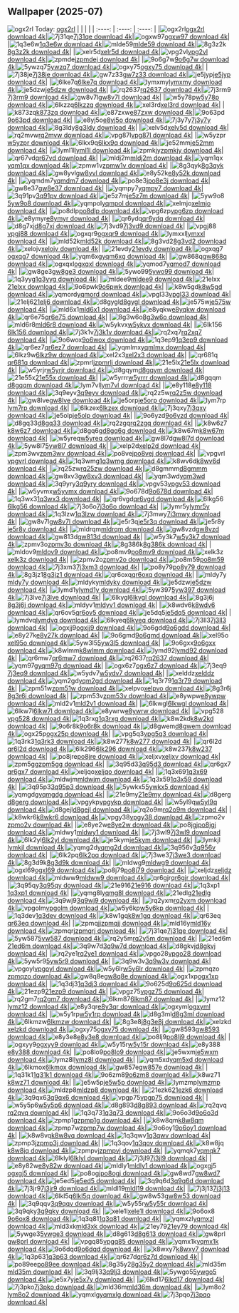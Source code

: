 ## Wallpaper (2025-07)
![ogx2rl](https://w.wallhaven.cc/full/og/wallhaven-ogx2rl.png) Today: [ogx2rl](https://th.wallhaven.cc/small/og/ogx2rl.jpg)
|      |      |      |
| :----: | :----: | :----: |
|![ogx2rl](https://th.wallhaven.cc/small/og/ogx2rl.jpg)[ogx2rl download 4k](https://wallhaven.cc/w/ogx2rl)|![7j31qe](https://th.wallhaven.cc/small/7j/7j31qe.jpg)[7j31qe download 4k](https://wallhaven.cc/w/7j31qe)|![ogxw97](https://th.wallhaven.cc/small/og/ogxw97.jpg)[ogxw97 download 4k](https://wallhaven.cc/w/ogxw97)|
|![1q3e6w](https://th.wallhaven.cc/small/1q/1q3e6w.jpg)[1q3e6w download 4k](https://wallhaven.cc/w/1q3e6w)|![mlde59](https://th.wallhaven.cc/small/ml/mlde59.jpg)[mlde59 download 4k](https://wallhaven.cc/w/mlde59)|![8g3z2k](https://th.wallhaven.cc/small/8g/8g3z2k.jpg)[8g3z2k download 4k](https://wallhaven.cc/w/8g3z2k)|
|![xelr5d](https://th.wallhaven.cc/small/xe/xelr5d.jpg)[xelr5d download 4k](https://wallhaven.cc/w/xelr5d)|![vpg2vl](https://th.wallhaven.cc/small/vp/vpg2vl.jpg)[vpg2vl download 4k](https://wallhaven.cc/w/vpg2vl)|![zpmdej](https://th.wallhaven.cc/small/zp/zpmdej.jpg)[zpmdej download 4k](https://wallhaven.cc/w/zpmdej)|
|![9o6g7w](https://th.wallhaven.cc/small/9o/9o6g7w.jpg)[9o6g7w download 4k](https://wallhaven.cc/w/9o6g7w)|![5ywzq7](https://th.wallhaven.cc/small/5y/5ywzq7.jpg)[5ywzq7 download 4k](https://wallhaven.cc/w/5ywzq7)|![ogxy75](https://th.wallhaven.cc/small/og/ogxy75.jpg)[ogxy75 download 4k](https://wallhaven.cc/w/ogxy75)|
|![7j38je](https://th.wallhaven.cc/small/7j/7j38je.jpg)[7j38je download 4k](https://wallhaven.cc/w/7j38je)|![gw7z33](https://th.wallhaven.cc/small/gw/gw7z33.jpg)[gw7z33 download 4k](https://wallhaven.cc/w/gw7z33)|![je5jyp](https://th.wallhaven.cc/small/je/je5jyp.jpg)[je5jyp download 4k](https://wallhaven.cc/w/je5jyp)|
|![6lke7q](https://th.wallhaven.cc/small/6l/6lke7q.jpg)[6lke7q download 4k](https://wallhaven.cc/w/6lke7q)|![lymxmy](https://th.wallhaven.cc/small/ly/lymxmy.jpg)[lymxmy download 4k](https://wallhaven.cc/w/lymxmy)|![je5dzw](https://th.wallhaven.cc/small/je/je5dzw.jpg)[je5dzw download 4k](https://wallhaven.cc/w/je5dzw)|
|![rq2637](https://th.wallhaven.cc/small/rq/rq2637.jpg)[rq2637 download 4k](https://wallhaven.cc/w/rq2637)|![7j3rm9](https://th.wallhaven.cc/small/7j/7j3rm9.jpg)[7j3rm9 download 4k](https://wallhaven.cc/w/7j3rm9)|![gw8v7l](https://th.wallhaven.cc/small/gw/gw8v7l.jpg)[gw8v7l download 4k](https://wallhaven.cc/w/gw8v7l)|
|![w5y78p](https://th.wallhaven.cc/small/w5/w5y78p.jpg)[w5y78p download 4k](https://wallhaven.cc/w/w5y78p)|![6lkzzq](https://th.wallhaven.cc/small/6l/6lkzzq.jpg)[6lkzzq download 4k](https://wallhaven.cc/w/6lkzzq)|![xel3rd](https://th.wallhaven.cc/small/xe/xel3rd.jpg)[xel3rd download 4k](https://wallhaven.cc/w/xel3rd)|
|![k873zq](https://th.wallhaven.cc/small/k8/k873zq.jpg)[k873zq download 4k](https://wallhaven.cc/w/k873zq)|![e87zxw](https://th.wallhaven.cc/small/e8/e87zxw.jpg)[e87zxw download 4k](https://wallhaven.cc/w/e87zxw)|![9o63pd](https://th.wallhaven.cc/small/9o/9o63pd.jpg)[9o63pd download 4k](https://wallhaven.cc/w/9o63pd)|
|![e8yj5o](https://th.wallhaven.cc/small/e8/e8yj5o.jpg)[e8yj5o download 4k](https://wallhaven.cc/w/e8yj5o)|![7j3y7y](https://th.wallhaven.cc/small/7j/7j3y7y.jpg)[7j3y7y download 4k](https://wallhaven.cc/w/7j3y7y)|![8g3ldy](https://th.wallhaven.cc/small/8g/8g3ldy.jpg)[8g3ldy download 4k](https://wallhaven.cc/w/8g3ldy)|
|![xelv5d](https://th.wallhaven.cc/small/xe/xelv5d.jpg)[xelv5d download 4k](https://wallhaven.cc/w/xelv5d)|![rq2mvw](https://th.wallhaven.cc/small/rq/rq2mvw.jpg)[rq2mvw download 4k](https://wallhaven.cc/w/rq2mvw)|![vpg87l](https://th.wallhaven.cc/small/vp/vpg87l.jpg)[vpg87l download 4k](https://wallhaven.cc/w/vpg87l)|
|![w5yzpr](https://th.wallhaven.cc/small/w5/w5yzpr.jpg)[w5yzpr download 4k](https://wallhaven.cc/w/w5yzpr)|![6lkx9q](https://th.wallhaven.cc/small/6l/6lkx9q.jpg)[6lkx9q download 4k](https://wallhaven.cc/w/6lkx9q)|![je52mm](https://th.wallhaven.cc/small/je/je52mm.jpg)[je52mm download 4k](https://wallhaven.cc/w/je52mm)|
|![lyml1l](https://th.wallhaven.cc/small/ly/lyml1l.jpg)[lyml1l download 4k](https://wallhaven.cc/w/lyml1l)|![zpmkjy](https://th.wallhaven.cc/small/zp/zpmkjy.jpg)[zpmkjy download 4k](https://wallhaven.cc/w/zpmkjy)|![qr67vd](https://th.wallhaven.cc/small/qr/qr67vd.jpg)[qr67vd download 4k](https://wallhaven.cc/w/qr67vd)|
|![mldj2m](https://th.wallhaven.cc/small/ml/mldj2m.jpg)[mldj2m download 4k](https://wallhaven.cc/w/mldj2m)|![yqm1qx](https://th.wallhaven.cc/small/yq/yqm1qx.jpg)[yqm1qx download 4k](https://wallhaven.cc/w/yqm1qx)|![zpmw1v](https://th.wallhaven.cc/small/zp/zpmw1v.jpg)[zpmw1v download 4k](https://wallhaven.cc/w/zpmw1v)|
|![8g3qyk](https://th.wallhaven.cc/small/8g/8g3qyk.jpg)[8g3qyk download 4k](https://wallhaven.cc/w/8g3qyk)|![gw8yvl](https://th.wallhaven.cc/small/gw/gw8yvl.jpg)[gw8yvl download 4k](https://wallhaven.cc/w/gw8yvl)|![e8y52k](https://th.wallhaven.cc/small/e8/e8y52k.jpg)[e8y52k download 4k](https://wallhaven.cc/w/e8y52k)|
|![yqmdm7](https://th.wallhaven.cc/small/yq/yqmdm7.jpg)[yqmdm7 download 4k](https://wallhaven.cc/w/yqmdm7)|![po8e3j](https://th.wallhaven.cc/small/po/po8e3j.jpg)[po8e3j download 4k](https://wallhaven.cc/w/po8e3j)|![gw8e37](https://th.wallhaven.cc/small/gw/gw8e37.jpg)[gw8e37 download 4k](https://wallhaven.cc/w/gw8e37)|
|![yqmpy7](https://th.wallhaven.cc/small/yq/yqmpy7.jpg)[yqmpy7 download 4k](https://wallhaven.cc/w/yqmpy7)|![3q91pv](https://th.wallhaven.cc/small/3q/3q91pv.jpg)[3q91pv download 4k](https://wallhaven.cc/w/3q91pv)|![je5z7m](https://th.wallhaven.cc/small/je/je5z7m.jpg)[je5z7m download 4k](https://wallhaven.cc/w/je5z7m)|
|![5yw9o8](https://th.wallhaven.cc/small/5y/5yw9o8.jpg)[5yw9o8 download 4k](https://wallhaven.cc/w/5yw9o8)|![yqmpol](https://th.wallhaven.cc/small/yq/yqmpol.jpg)[yqmpol download 4k](https://wallhaven.cc/w/yqmpol)|![xelmjo](https://th.wallhaven.cc/small/xe/xelmjo.jpg)[xelmjo download 4k](https://wallhaven.cc/w/xelmjo)|
|![po8dlp](https://th.wallhaven.cc/small/po/po8dlp.jpg)[po8dlp download 4k](https://wallhaven.cc/w/po8dlp)|![vpg6zp](https://th.wallhaven.cc/small/vp/vpg6zp.jpg)[vpg6zp download 4k](https://wallhaven.cc/w/vpg6zp)|![e8ymyr](https://th.wallhaven.cc/small/e8/e8ymyr.jpg)[e8ymyr download 4k](https://wallhaven.cc/w/e8ymyr)|
|![qr6ydq](https://th.wallhaven.cc/small/qr/qr6ydq.jpg)[qr6ydq download 4k](https://wallhaven.cc/w/qr6ydq)|![d8g7xj](https://th.wallhaven.cc/small/d8/d8g7xj.jpg)[d8g7xj download 4k](https://wallhaven.cc/w/d8g7xj)|![7j3vd9](https://th.wallhaven.cc/small/7j/7j3vd9.jpg)[7j3vd9 download 4k](https://wallhaven.cc/w/7j3vd9)|
|![vpgj88](https://th.wallhaven.cc/small/vp/vpgj88.jpg)[vpgj88 download 4k](https://wallhaven.cc/w/vpgj88)|![ogxqr9](https://th.wallhaven.cc/small/og/ogxqr9.jpg)[ogxqr9 download 4k](https://wallhaven.cc/w/ogxqr9)|![lymxxl](https://th.wallhaven.cc/small/ly/lymxxl.jpg)[lymxxl download 4k](https://wallhaven.cc/w/lymxxl)|
|![mld52k](https://th.wallhaven.cc/small/ml/mld52k.jpg)[mld52k download 4k](https://wallhaven.cc/w/mld52k)|![8g3vd2](https://th.wallhaven.cc/small/8g/8g3vd2.jpg)[8g3vd2 download 4k](https://wallhaven.cc/w/8g3vd2)|![xelojv](https://th.wallhaven.cc/small/xe/xelojv.jpg)[xelojv download 4k](https://wallhaven.cc/w/xelojv)|
|![21evdy](https://th.wallhaven.cc/small/21/21evdy.jpg)[21evdy download 4k](https://wallhaven.cc/w/21evdy)|![ogxqg7](https://th.wallhaven.cc/small/og/ogxqg7.jpg)[ogxqg7 download 4k](https://wallhaven.cc/w/ogxqg7)|![yqm6xg](https://th.wallhaven.cc/small/yq/yqm6xg.jpg)[yqm6xg download 4k](https://wallhaven.cc/w/yqm6xg)|
|![gw868q](https://th.wallhaven.cc/small/gw/gw868q.jpg)[gw868q download 4k](https://wallhaven.cc/w/gw868q)|![ogxqxl](https://th.wallhaven.cc/small/og/ogxqxl.jpg)[ogxqxl download 4k](https://wallhaven.cc/w/ogxqxl)|![yqmod7](https://th.wallhaven.cc/small/yq/yqmod7.jpg)[yqmod7 download 4k](https://wallhaven.cc/w/yqmod7)|
|![gw8ge3](https://th.wallhaven.cc/small/gw/gw8ge3.jpg)[gw8ge3 download 4k](https://wallhaven.cc/w/gw8ge3)|![5ywo99](https://th.wallhaven.cc/small/5y/5ywo99.jpg)[5ywo99 download 4k](https://wallhaven.cc/w/5ywo99)|![1q3yyg](https://th.wallhaven.cc/small/1q/1q3yyg.jpg)[1q3yyg download 4k](https://wallhaven.cc/w/1q3yyg)|
|![mldee9](https://th.wallhaven.cc/small/ml/mldee9.jpg)[mldee9 download 4k](https://wallhaven.cc/w/mldee9)|![21elxx](https://th.wallhaven.cc/small/21/21elxx.jpg)[21elxx download 4k](https://wallhaven.cc/w/21elxx)|![9o6pwk](https://th.wallhaven.cc/small/9o/9o6pwk.jpg)[9o6pwk download 4k](https://wallhaven.cc/w/9o6pwk)|
|![k8w5gd](https://th.wallhaven.cc/small/k8/k8w5gd.jpg)[k8w5gd download 4k](https://wallhaven.cc/w/k8w5gd)|![yqmord](https://th.wallhaven.cc/small/yq/yqmord.jpg)[yqmord download 4k](https://wallhaven.cc/w/yqmord)|![vpgl33](https://th.wallhaven.cc/small/vp/vpgl33.jpg)[vpgl33 download 4k](https://wallhaven.cc/w/vpgl33)|
|![21elj6](https://th.wallhaven.cc/small/21/21elj6.jpg)[21elj6 download 4k](https://wallhaven.cc/w/21elj6)|![d8gygl](https://th.wallhaven.cc/small/d8/d8gygl.jpg)[d8gygl download 4k](https://wallhaven.cc/w/d8gygl)|![je575w](https://th.wallhaven.cc/small/je/je575w.jpg)[je575w download 4k](https://wallhaven.cc/w/je575w)|
|![mld6x1](https://th.wallhaven.cc/small/ml/mld6x1.jpg)[mld6x1 download 4k](https://wallhaven.cc/w/mld6x1)|![e8yqkw](https://th.wallhaven.cc/small/e8/e8yqkw.jpg)[e8yqkw download 4k](https://wallhaven.cc/w/e8yqkw)|![qr6e75](https://th.wallhaven.cc/small/qr/qr6e75.jpg)[qr6e75 download 4k](https://wallhaven.cc/w/qr6e75)|
|![8g3w6o](https://th.wallhaven.cc/small/8g/8g3w6o.jpg)[8g3w6o download 4k](https://wallhaven.cc/w/8g3w6o)|![mld6r8](https://th.wallhaven.cc/small/ml/mld6r8.jpg)[mld6r8 download 4k](https://wallhaven.cc/w/mld6r8)|![w5ykvx](https://th.wallhaven.cc/small/w5/w5ykvx.jpg)[w5ykvx download 4k](https://wallhaven.cc/w/w5ykvx)|
|![6lk156](https://th.wallhaven.cc/small/6l/6lk156.jpg)[6lk156 download 4k](https://wallhaven.cc/w/6lk156)|![7j3k1v](https://th.wallhaven.cc/small/7j/7j3k1v.jpg)[7j3k1v download 4k](https://wallhaven.cc/w/7j3k1v)|![rq2xq7](https://th.wallhaven.cc/small/rq/rq2xq7.jpg)[rq2xq7 download 4k](https://wallhaven.cc/w/rq2xq7)|
|![9o6wox](https://th.wallhaven.cc/small/9o/9o6wox.jpg)[9o6wox download 4k](https://wallhaven.cc/w/9o6wox)|![1q3ep9](https://th.wallhaven.cc/small/1q/1q3ep9.jpg)[1q3ep9 download 4k](https://wallhaven.cc/w/1q3ep9)|![qr6ez7](https://th.wallhaven.cc/small/qr/qr6ez7.jpg)[qr6ez7 download 4k](https://wallhaven.cc/w/qr6ez7)|
|![yqmlmx](https://th.wallhaven.cc/small/yq/yqmlmx.jpg)[yqmlmx download 4k](https://wallhaven.cc/w/yqmlmx)|![6lkz9w](https://th.wallhaven.cc/small/6l/6lkz9w.jpg)[6lkz9w download 4k](https://wallhaven.cc/w/6lkz9w)|![xel2x3](https://th.wallhaven.cc/small/xe/xel2x3.jpg)[xel2x3 download 4k](https://wallhaven.cc/w/xel2x3)|
|![qr681q](https://th.wallhaven.cc/small/qr/qr681q.jpg)[qr681q download 4k](https://wallhaven.cc/w/qr681q)|![zpmrlj](https://th.wallhaven.cc/small/zp/zpmrlj.jpg)[zpmrlj download 4k](https://wallhaven.cc/w/zpmrlj)|![21e5lx](https://th.wallhaven.cc/small/21/21e5lx.jpg)[21e5lx download 4k](https://wallhaven.cc/w/21e5lx)|
|![w5yrjr](https://th.wallhaven.cc/small/w5/w5yrjr.jpg)[w5yrjr download 4k](https://wallhaven.cc/w/w5yrjr)|![d8gqym](https://th.wallhaven.cc/small/d8/d8gqym.jpg)[d8gqym download 4k](https://wallhaven.cc/w/d8gqym)|![21e55x](https://th.wallhaven.cc/small/21/21e55x.jpg)[21e55x download 4k](https://wallhaven.cc/w/21e55x)|
|![w5yrrr](https://th.wallhaven.cc/small/w5/w5yrrr.jpg)[w5yrrr download 4k](https://wallhaven.cc/w/w5yrrr)|![d8gqqm](https://th.wallhaven.cc/small/d8/d8gqqm.jpg)[d8gqqm download 4k](https://wallhaven.cc/w/d8gqqm)|![lym7vl](https://th.wallhaven.cc/small/ly/lym7vl.jpg)[lym7vl download 4k](https://wallhaven.cc/w/lym7vl)|
|![e8y118](https://th.wallhaven.cc/small/e8/e8y118.jpg)[e8y118 download 4k](https://wallhaven.cc/w/e8y118)|![3q9eyv](https://th.wallhaven.cc/small/3q/3q9eyv.jpg)[3q9eyv download 4k](https://wallhaven.cc/w/3q9eyv)|![rq2z5w](https://th.wallhaven.cc/small/rq/rq2z5w.jpg)[rq2z5w download 4k](https://wallhaven.cc/w/rq2z5w)|
|![gw8lve](https://th.wallhaven.cc/small/gw/gw8lve.jpg)[gw8lve download 4k](https://wallhaven.cc/w/gw8lve)|![je5orp](https://th.wallhaven.cc/small/je/je5orp.jpg)[je5orp download 4k](https://wallhaven.cc/w/je5orp)|![lym7rp](https://th.wallhaven.cc/small/ly/lym7rp.jpg)[lym7rp download 4k](https://wallhaven.cc/w/lym7rp)|
|![6lkzex](https://th.wallhaven.cc/small/6l/6lkzex.jpg)[6lkzex download 4k](https://wallhaven.cc/w/6lkzex)|![7j3qxy](https://th.wallhaven.cc/small/7j/7j3qxy.jpg)[7j3qxy download 4k](https://wallhaven.cc/w/7j3qxy)|![je5olp](https://th.wallhaven.cc/small/je/je5olp.jpg)[je5olp download 4k](https://wallhaven.cc/w/je5olp)|
|![9o6yzd](https://th.wallhaven.cc/small/9o/9o6yzd.jpg)[9o6yzd download 4k](https://wallhaven.cc/w/9o6yzd)|![d8gq33](https://th.wallhaven.cc/small/d8/d8gq33.jpg)[d8gq33 download 4k](https://wallhaven.cc/w/d8gq33)|![rq2zgq](https://th.wallhaven.cc/small/rq/rq2zgq.jpg)[rq2zgq download 4k](https://wallhaven.cc/w/rq2zgq)|
|![k8w6z7](https://th.wallhaven.cc/small/k8/k8w6z7.jpg)[k8w6z7 download 4k](https://wallhaven.cc/w/k8w6z7)|![d8gq6g](https://th.wallhaven.cc/small/d8/d8gq6g.jpg)[d8gq6g download 4k](https://wallhaven.cc/w/d8gq6g)|![k8w67m](https://th.wallhaven.cc/small/k8/k8w67m.jpg)[k8w67m download 4k](https://wallhaven.cc/w/k8w67m)|
|![w5yreq](https://th.wallhaven.cc/small/w5/w5yreq.jpg)[w5yreq download 4k](https://wallhaven.cc/w/w5yreq)|![gw8l7d](https://th.wallhaven.cc/small/gw/gw8l7d.jpg)[gw8l7d download 4k](https://wallhaven.cc/w/gw8l7d)|![5yw8l7](https://th.wallhaven.cc/small/5y/5yw8l7.jpg)[5yw8l7 download 4k](https://wallhaven.cc/w/5yw8l7)|
|![xelp2d](https://th.wallhaven.cc/small/xe/xelp2d.jpg)[xelp2d download 4k](https://wallhaven.cc/w/xelp2d)|![zpm3wv](https://th.wallhaven.cc/small/zp/zpm3wv.jpg)[zpm3wv download 4k](https://wallhaven.cc/w/zpm3wv)|![po8vej](https://th.wallhaven.cc/small/po/po8vej.jpg)[po8vej download 4k](https://wallhaven.cc/w/po8vej)|
|![vpgvrl](https://th.wallhaven.cc/small/vp/vpgvrl.jpg)[vpgvrl download 4k](https://wallhaven.cc/w/vpgvrl)|![1q3wmg](https://th.wallhaven.cc/small/1q/1q3wmg.jpg)[1q3wmg download 4k](https://wallhaven.cc/w/1q3wmg)|![k8wv6d](https://th.wallhaven.cc/small/k8/k8wv6d.jpg)[k8wv6d download 4k](https://wallhaven.cc/w/k8wv6d)|
|![rq25zw](https://th.wallhaven.cc/small/rq/rq25zw.jpg)[rq25zw download 4k](https://wallhaven.cc/w/rq25zw)|![d8gmmm](https://th.wallhaven.cc/small/d8/d8gmmm.jpg)[d8gmmm download 4k](https://wallhaven.cc/w/d8gmmm)|![gw8xv3](https://th.wallhaven.cc/small/gw/gw8xv3.jpg)[gw8xv3 download 4k](https://wallhaven.cc/w/gw8xv3)|
|![yqm3wd](https://th.wallhaven.cc/small/yq/yqm3wd.jpg)[yqm3wd download 4k](https://wallhaven.cc/w/yqm3wd)|![3q9yry](https://th.wallhaven.cc/small/3q/3q9yry.jpg)[3q9yry download 4k](https://wallhaven.cc/w/3q9yry)|![vpgv53](https://th.wallhaven.cc/small/vp/vpgv53.jpg)[vpgv53 download 4k](https://wallhaven.cc/w/vpgv53)|
|![w5yvmx](https://th.wallhaven.cc/small/w5/w5yvmx.jpg)[w5yvmx download 4k](https://wallhaven.cc/w/w5yvmx)|![9o678d](https://th.wallhaven.cc/small/9o/9o678d.jpg)[9o678d download 4k](https://wallhaven.cc/w/9o678d)|![1q3wx3](https://th.wallhaven.cc/small/1q/1q3wx3.jpg)[1q3wx3 download 4k](https://wallhaven.cc/w/1q3wx3)|
|![qr6vgd](https://th.wallhaven.cc/small/qr/qr6vgd.jpg)[qr6vgd download 4k](https://wallhaven.cc/w/qr6vgd)|![6lkg56](https://th.wallhaven.cc/small/6l/6lkg56.jpg)[6lkg56 download 4k](https://wallhaven.cc/w/6lkg56)|![7j3o6o](https://th.wallhaven.cc/small/7j/7j3o6o.jpg)[7j3o6o download 4k](https://wallhaven.cc/w/7j3o6o)|
|![lymr5y](https://th.wallhaven.cc/small/ly/lymr5y.jpg)[lymr5y download 4k](https://wallhaven.cc/w/lymr5y)|![1q3lzw](https://th.wallhaven.cc/small/1q/1q3lzw.jpg)[1q3lzw download 4k](https://wallhaven.cc/w/1q3lzw)|![7j3mwy](https://th.wallhaven.cc/small/7j/7j3mwy.jpg)[7j3mwy download 4k](https://wallhaven.cc/w/7j3mwy)|
|![gw8v7l](https://th.wallhaven.cc/small/gw/gw8v7l.jpg)[gw8v7l download 4k](https://wallhaven.cc/w/gw8v7l)|![je5r3q](https://th.wallhaven.cc/small/je/je5r3q.jpg)[je5r3q download 4k](https://wallhaven.cc/w/je5r3q)|![je5r8y](https://th.wallhaven.cc/small/je/je5r8y.jpg)[je5r8y download 4k](https://wallhaven.cc/w/je5r8y)|
|![mldrqm](https://th.wallhaven.cc/small/ml/mldrqm.jpg)[mldrqm download 4k](https://wallhaven.cc/w/mldrqm)|![gw8vzd](https://th.wallhaven.cc/small/gw/gw8vzd.jpg)[gw8vzd download 4k](https://wallhaven.cc/w/gw8vzd)|![gw813d](https://th.wallhaven.cc/small/gw/gw813d.jpg)[gw813d download 4k](https://wallhaven.cc/w/gw813d)|
|![w5y3k7](https://th.wallhaven.cc/small/w5/w5y3k7.jpg)[w5y3k7 download 4k](https://wallhaven.cc/w/w5y3k7)|![zpmv3o](https://th.wallhaven.cc/small/zp/zpmv3o.jpg)[zpmv3o download 4k](https://wallhaven.cc/w/zpmv3o)|![8g386k](https://th.wallhaven.cc/small/8g/8g386k.jpg)[8g386k download 4k](https://wallhaven.cc/w/8g386k)|
|![mldov9](https://th.wallhaven.cc/small/ml/mldov9.jpg)[mldov9 download 4k](https://wallhaven.cc/w/mldov9)|![po8mv9](https://th.wallhaven.cc/small/po/po8mv9.jpg)[po8mv9 download 4k](https://wallhaven.cc/w/po8mv9)|![xelk3z](https://th.wallhaven.cc/small/xe/xelk3z.jpg)[xelk3z download 4k](https://wallhaven.cc/w/xelk3z)|
|![zpmv2o](https://th.wallhaven.cc/small/zp/zpmv2o.jpg)[zpmv2o download 4k](https://wallhaven.cc/w/zpmv2o)|![po8m59](https://th.wallhaven.cc/small/po/po8m59.jpg)[po8m59 download 4k](https://wallhaven.cc/w/po8m59)|![7j3xm3](https://th.wallhaven.cc/small/7j/7j3xm3.jpg)[7j3xm3 download 4k](https://wallhaven.cc/w/7j3xm3)|
|![po8y79](https://th.wallhaven.cc/small/po/po8y79.jpg)[po8y79 download 4k](https://wallhaven.cc/w/po8y79)|![8g3jz1](https://th.wallhaven.cc/small/8g/8g3jz1.jpg)[8g3jz1 download 4k](https://wallhaven.cc/w/8g3jz1)|![qr6oxq](https://th.wallhaven.cc/small/qr/qr6oxq.jpg)[qr6oxq download 4k](https://wallhaven.cc/w/qr6oxq)|
|![mldy7y](https://th.wallhaven.cc/small/ml/mldy7y.jpg)[mldy7y download 4k](https://wallhaven.cc/w/mldy7y)|![mldyky](https://th.wallhaven.cc/small/ml/mldyky.jpg)[mldyky download 4k](https://wallhaven.cc/w/mldyky)|![je5dzw](https://th.wallhaven.cc/small/je/je5dzw.jpg)[je5dzw download 4k](https://wallhaven.cc/w/je5dzw)|
|![lymd1y](https://th.wallhaven.cc/small/ly/lymd1y.jpg)[lymd1y download 4k](https://wallhaven.cc/w/lymd1y)|![5yw397](https://th.wallhaven.cc/small/5y/5yw397.jpg)[5yw397 download 4k](https://wallhaven.cc/w/5yw397)|![7j3lve](https://th.wallhaven.cc/small/7j/7j3lve.jpg)[7j3lve download 4k](https://wallhaven.cc/w/7j3lve)|
|![6lkygl](https://th.wallhaven.cc/small/6l/6lkygl.jpg)[6lkygl download 4k](https://wallhaven.cc/w/6lkygl)|![8g3j6j](https://th.wallhaven.cc/small/8g/8g3j6j.jpg)[8g3j6j download 4k](https://wallhaven.cc/w/8g3j6j)|![mldyv1](https://th.wallhaven.cc/small/ml/mldyv1.jpg)[mldyv1 download 4k](https://wallhaven.cc/w/mldyv1)|
|![k8wdv6](https://th.wallhaven.cc/small/k8/k8wdv6.jpg)[k8wdv6 download 4k](https://wallhaven.cc/w/k8wdv6)|![qr6ov5](https://th.wallhaven.cc/small/qr/qr6ov5.jpg)[qr6ov5 download 4k](https://wallhaven.cc/w/qr6ov5)|![je5dq5](https://th.wallhaven.cc/small/je/je5dq5.jpg)[je5dq5 download 4k](https://wallhaven.cc/w/je5dq5)|
|![lymdvq](https://th.wallhaven.cc/small/ly/lymdvq.jpg)[lymdvq download 4k](https://wallhaven.cc/w/lymdvq)|![6lkyeq](https://th.wallhaven.cc/small/6l/6lkyeq.jpg)[6lkyeq download 4k](https://wallhaven.cc/w/6lkyeq)|![7j3ll3](https://th.wallhaven.cc/small/7j/7j3ll3.jpg)[7j3ll3 download 4k](https://wallhaven.cc/w/7j3ll3)|
|![ogxjj9](https://th.wallhaven.cc/small/og/ogxjj9.jpg)[ogxjj9 download 4k](https://wallhaven.cc/w/ogxjj9)|![9o6gdd](https://th.wallhaven.cc/small/9o/9o6gdd.jpg)[9o6gdd download 4k](https://wallhaven.cc/w/9o6gdd)|![e8y27k](https://th.wallhaven.cc/small/e8/e8y27k.jpg)[e8y27k download 4k](https://wallhaven.cc/w/e8y27k)|
|![9o6gmd](https://th.wallhaven.cc/small/9o/9o6gmd.jpg)[9o6gmd download 4k](https://wallhaven.cc/w/9o6gmd)|![xel95o](https://th.wallhaven.cc/small/xe/xel95o.jpg)[xel95o download 4k](https://wallhaven.cc/w/xel95o)|![5yw3l5](https://th.wallhaven.cc/small/5y/5yw3l5.jpg)[5yw3l5 download 4k](https://wallhaven.cc/w/5yw3l5)|
|![9o6gxx](https://th.wallhaven.cc/small/9o/9o6gxx.jpg)[9o6gxx download 4k](https://wallhaven.cc/w/9o6gxx)|![k8wlmm](https://th.wallhaven.cc/small/k8/k8wlmm.jpg)[k8wlmm download 4k](https://wallhaven.cc/w/k8wlmm)|![lymd92](https://th.wallhaven.cc/small/ly/lymd92.jpg)[lymd92 download 4k](https://wallhaven.cc/w/lymd92)|
|![qr6mw7](https://th.wallhaven.cc/small/qr/qr6mw7.jpg)[qr6mw7 download 4k](https://wallhaven.cc/w/qr6mw7)|![rq2637](https://th.wallhaven.cc/small/rq/rq2637.jpg)[rq2637 download 4k](https://wallhaven.cc/w/rq2637)|![yqm97g](https://th.wallhaven.cc/small/yq/yqm97g.jpg)[yqm97g download 4k](https://wallhaven.cc/w/yqm97g)|
|![ogx6z7](https://th.wallhaven.cc/small/og/ogx6z7.jpg)[ogx6z7 download 4k](https://wallhaven.cc/w/ogx6z7)|![7j3eq9](https://th.wallhaven.cc/small/7j/7j3eq9.jpg)[7j3eq9 download 4k](https://wallhaven.cc/w/7j3eq9)|![w5ydv7](https://th.wallhaven.cc/small/w5/w5ydv7.jpg)[w5ydv7 download 4k](https://wallhaven.cc/w/w5ydv7)|
|![xelddz](https://th.wallhaven.cc/small/xe/xelddz.jpg)[xelddz download 4k](https://wallhaven.cc/w/xelddz)|![yqm2gd](https://th.wallhaven.cc/small/yq/yqm2gd.jpg)[yqm2gd download 4k](https://wallhaven.cc/w/yqm2gd)|![1q3r79](https://th.wallhaven.cc/small/1q/1q3r79.jpg)[1q3r79 download 4k](https://wallhaven.cc/w/1q3r79)|
|![zpm51w](https://th.wallhaven.cc/small/zp/zpm51w.jpg)[zpm51w download 4k](https://wallhaven.cc/w/zpm51w)|![xelpvo](https://th.wallhaven.cc/small/xe/xelpvo.jpg)[xelpvo download 4k](https://wallhaven.cc/w/xelpvo)|![8g3r6j](https://th.wallhaven.cc/small/8g/8g3r6j.jpg)[8g3r6j download 4k](https://wallhaven.cc/w/8g3r6j)|
|![zpm53v](https://th.wallhaven.cc/small/zp/zpm53v.jpg)[zpm53v download 4k](https://wallhaven.cc/w/zpm53v)|![e8ywpw](https://th.wallhaven.cc/small/e8/e8ywpw.jpg)[e8ywpw download 4k](https://wallhaven.cc/w/e8ywpw)|![mld2v1](https://th.wallhaven.cc/small/ml/mld2v1.jpg)[mld2v1 download 4k](https://wallhaven.cc/w/mld2v1)|
|![6lkwgl](https://th.wallhaven.cc/small/6l/6lkwgl.jpg)[6lkwgl download 4k](https://wallhaven.cc/w/6lkwgl)|![6lkw7l](https://th.wallhaven.cc/small/6l/6lkw7l.jpg)[6lkw7l download 4k](https://wallhaven.cc/w/6lkw7l)|![e8ywrw](https://th.wallhaven.cc/small/e8/e8ywrw.jpg)[e8ywrw download 4k](https://wallhaven.cc/w/e8ywrw)|
|![vpg528](https://th.wallhaven.cc/small/vp/vpg528.jpg)[vpg528 download 4k](https://wallhaven.cc/w/vpg528)|![1q3rxg](https://th.wallhaven.cc/small/1q/1q3rxg.jpg)[1q3rxg download 4k](https://wallhaven.cc/w/1q3rxg)|![k8w2kd](https://th.wallhaven.cc/small/k8/k8w2kd.jpg)[k8w2kd download 4k](https://wallhaven.cc/w/k8w2kd)|
|![9o6r8k](https://th.wallhaven.cc/small/9o/9o6r8k.jpg)[9o6r8k download 4k](https://wallhaven.cc/w/9o6r8k)|![d8gwem](https://th.wallhaven.cc/small/d8/d8gwem.jpg)[d8gwem download 4k](https://wallhaven.cc/w/d8gwem)|![ogx25p](https://th.wallhaven.cc/small/og/ogx25p.jpg)[ogx25p download 4k](https://wallhaven.cc/w/ogx25p)|
|![vpg5q3](https://th.wallhaven.cc/small/vp/vpg5q3.jpg)[vpg5q3 download 4k](https://wallhaven.cc/w/vpg5q3)|![1q3rk3](https://th.wallhaven.cc/small/1q/1q3rk3.jpg)[1q3rk3 download 4k](https://wallhaven.cc/w/1q3rk3)|![k8w277](https://th.wallhaven.cc/small/k8/k8w277.jpg)[k8w277 download 4k](https://wallhaven.cc/w/k8w277)|
|![qr6l2d](https://th.wallhaven.cc/small/qr/qr6l2d.jpg)[qr6l2d download 4k](https://wallhaven.cc/w/qr6l2d)|![6lk296](https://th.wallhaven.cc/small/6l/6lk296.jpg)[6lk296 download 4k](https://wallhaven.cc/w/6lk296)|![k8w237](https://th.wallhaven.cc/small/k8/k8w237.jpg)[k8w237 download 4k](https://wallhaven.cc/w/k8w237)|
|![po8jre](https://th.wallhaven.cc/small/po/po8jre.jpg)[po8jre download 4k](https://wallhaven.cc/w/po8jre)|![xeljxv](https://th.wallhaven.cc/small/xe/xeljxv.jpg)[xeljxv download 4k](https://wallhaven.cc/w/xeljxv)|![zpm5gg](https://th.wallhaven.cc/small/zp/zpm5gg.jpg)[zpm5gg download 4k](https://wallhaven.cc/w/zpm5gg)|
|![3q95d3](https://th.wallhaven.cc/small/3q/3q95d3.jpg)[3q95d3 download 4k](https://wallhaven.cc/w/3q95d3)|![qr6gx7](https://th.wallhaven.cc/small/qr/qr6gx7.jpg)[qr6gx7 download 4k](https://wallhaven.cc/w/qr6gx7)|![xeljqo](https://th.wallhaven.cc/small/xe/xeljqo.jpg)[xeljqo download 4k](https://wallhaven.cc/w/xeljqo)|
|![1q3x69](https://th.wallhaven.cc/small/1q/1q3x69.jpg)[1q3x69 download 4k](https://wallhaven.cc/w/1q3x69)|![mldwjm](https://th.wallhaven.cc/small/ml/mldwjm.jpg)[mldwjm download 4k](https://wallhaven.cc/w/mldwjm)|![1q3x59](https://th.wallhaven.cc/small/1q/1q3x59.jpg)[1q3x59 download 4k](https://wallhaven.cc/w/1q3x59)|
|![3q95p3](https://th.wallhaven.cc/small/3q/3q95p3.jpg)[3q95p3 download 4k](https://wallhaven.cc/w/3q95p3)|![5ywkx5](https://th.wallhaven.cc/small/5y/5ywkx5.jpg)[5ywkx5 download 4k](https://wallhaven.cc/w/5ywkx5)|![yqmgdg](https://th.wallhaven.cc/small/yq/yqmgdg.jpg)[yqmgdg download 4k](https://wallhaven.cc/w/yqmgdg)|
|![21e9my](https://th.wallhaven.cc/small/21/21e9my.jpg)[21e9my download 4k](https://wallhaven.cc/w/21e9my)|![d8gerg](https://th.wallhaven.cc/small/d8/d8gerg.jpg)[d8gerg download 4k](https://wallhaven.cc/w/d8gerg)|![vpgykp](https://th.wallhaven.cc/small/vp/vpgykp.jpg)[vpgykp download 4k](https://wallhaven.cc/w/vpgykp)|
|![w5yl9q](https://th.wallhaven.cc/small/w5/w5yl9q.jpg)[w5yl9q download 4k](https://wallhaven.cc/w/w5yl9q)|![d8gejl](https://th.wallhaven.cc/small/d8/d8gejl.jpg)[d8gejl download 4k](https://wallhaven.cc/w/d8gejl)|![rq2o9m](https://th.wallhaven.cc/small/rq/rq2o9m.jpg)[rq2o9m download 4k](https://wallhaven.cc/w/rq2o9m)|
|![k8wkr6](https://th.wallhaven.cc/small/k8/k8wkr6.jpg)[k8wkr6 download 4k](https://wallhaven.cc/w/k8wkr6)|![vpgy38](https://th.wallhaven.cc/small/vp/vpgy38.jpg)[vpgy38 download 4k](https://wallhaven.cc/w/vpgy38)|![zpmo2v](https://th.wallhaven.cc/small/zp/zpmo2v.jpg)[zpmo2v download 4k](https://wallhaven.cc/w/zpmo2v)|
|![e8ye2w](https://th.wallhaven.cc/small/e8/e8ye2w.jpg)[e8ye2w download 4k](https://wallhaven.cc/w/e8ye2w)|![po8jgj](https://th.wallhaven.cc/small/po/po8jgj.jpg)[po8jgj download 4k](https://wallhaven.cc/w/po8jgj)|![mldwy1](https://th.wallhaven.cc/small/ml/mldwy1.jpg)[mldwy1 download 4k](https://wallhaven.cc/w/mldwy1)|
|![7j3wl9](https://th.wallhaven.cc/small/7j/7j3wl9.jpg)[7j3wl9 download 4k](https://wallhaven.cc/w/7j3wl9)|![6lk2yl](https://th.wallhaven.cc/small/6l/6lk2yl.jpg)[6lk2yl download 4k](https://wallhaven.cc/w/6lk2yl)|![je5kym](https://th.wallhaven.cc/small/je/je5kym.jpg)[je5kym download 4k](https://wallhaven.cc/w/je5kym)|
|![lymkjl](https://th.wallhaven.cc/small/ly/lymkjl.jpg)[lymkjl download 4k](https://wallhaven.cc/w/lymkjl)|![yqmg2d](https://th.wallhaven.cc/small/yq/yqmg2d.jpg)[yqmg2d download 4k](https://wallhaven.cc/w/yqmg2d)|![3q956v](https://th.wallhaven.cc/small/3q/3q956v.jpg)[3q956v download 4k](https://wallhaven.cc/w/3q956v)|
|![6lk2pq](https://th.wallhaven.cc/small/6l/6lk2pq.jpg)[6lk2pq download 4k](https://wallhaven.cc/w/6lk2pq)|![7j3we3](https://th.wallhaven.cc/small/7j/7j3we3.jpg)[7j3we3 download 4k](https://wallhaven.cc/w/7j3we3)|![8g3d9k](https://th.wallhaven.cc/small/8g/8g3d9k.jpg)[8g3d9k download 4k](https://wallhaven.cc/w/8g3d9k)|
|![mldwg9](https://th.wallhaven.cc/small/ml/mldwg9.jpg)[mldwg9 download 4k](https://wallhaven.cc/w/mldwg9)|![ogxl69](https://th.wallhaven.cc/small/og/ogxl69.jpg)[ogxl69 download 4k](https://wallhaven.cc/w/ogxl69)|![po8j79](https://th.wallhaven.cc/small/po/po8j79.jpg)[po8j79 download 4k](https://wallhaven.cc/w/po8j79)|
|![xeljdz](https://th.wallhaven.cc/small/xe/xeljdz.jpg)[xeljdz download 4k](https://wallhaven.cc/w/xeljdz)|![mldww9](https://th.wallhaven.cc/small/ml/mldww9.jpg)[mldww9 download 4k](https://wallhaven.cc/w/mldww9)|![qr6gjr](https://th.wallhaven.cc/small/qr/qr6gjr.jpg)[qr6gjr download 4k](https://wallhaven.cc/w/qr6gjr)|
|![3q95qy](https://th.wallhaven.cc/small/3q/3q95qy.jpg)[3q95qy download 4k](https://wallhaven.cc/w/3q95qy)|![21e916](https://th.wallhaven.cc/small/21/21e916.jpg)[21e916 download 4k](https://wallhaven.cc/w/21e916)|![1q3xp1](https://th.wallhaven.cc/small/1q/1q3xp1.jpg)[1q3xp1 download 4k](https://wallhaven.cc/w/1q3xp1)|
|![yqmg8l](https://th.wallhaven.cc/small/yq/yqmg8l.jpg)[yqmg8l download 4k](https://wallhaven.cc/w/yqmg8l)|![21edlg](https://th.wallhaven.cc/small/21/21edlg.jpg)[21edlg download 4k](https://wallhaven.cc/w/21edlg)|![3q9wj9](https://th.wallhaven.cc/small/3q/3q9wj9.jpg)[3q9wj9 download 4k](https://wallhaven.cc/w/3q9wj9)|
|![rq2yxm](https://th.wallhaven.cc/small/rq/rq2yxm.jpg)[rq2yxm download 4k](https://wallhaven.cc/w/rq2yxm)|![vpgolm](https://th.wallhaven.cc/small/vp/vpgolm.jpg)[vpgolm download 4k](https://wallhaven.cc/w/vpgolm)|![w5y6kp](https://th.wallhaven.cc/small/w5/w5y6kp.jpg)[w5y6kp download 4k](https://wallhaven.cc/w/w5y6kp)|
|![1q3dev](https://th.wallhaven.cc/small/1q/1q3dev.jpg)[1q3dev download 4k](https://wallhaven.cc/w/1q3dev)|![k8w1gq](https://th.wallhaven.cc/small/k8/k8w1gq.jpg)[k8w1gq download 4k](https://wallhaven.cc/w/k8w1gq)|![qr63eq](https://th.wallhaven.cc/small/qr/qr63eq.jpg)[qr63eq download 4k](https://wallhaven.cc/w/qr63eq)|
|![zpmqjj](https://th.wallhaven.cc/small/zp/zpmqjj.jpg)[zpmqjj download 4k](https://wallhaven.cc/w/zpmqjj)|![mld16y](https://th.wallhaven.cc/small/ml/mld16y.jpg)[mld16y download 4k](https://wallhaven.cc/w/mld16y)|![zpmqrj](https://th.wallhaven.cc/small/zp/zpmqrj.jpg)[zpmqrj download 4k](https://wallhaven.cc/w/zpmqrj)|
|![7j31qe](https://th.wallhaven.cc/small/7j/7j31qe.jpg)[7j31qe download 4k](https://wallhaven.cc/w/7j31qe)|![5yw587](https://th.wallhaven.cc/small/5y/5yw587.jpg)[5yw587 download 4k](https://wallhaven.cc/w/5yw587)|![rq2y5m](https://th.wallhaven.cc/small/rq/rq2y5m.jpg)[rq2y5m download 4k](https://wallhaven.cc/w/rq2y5m)|
|![21ed6m](https://th.wallhaven.cc/small/21/21ed6m.jpg)[21ed6m download 4k](https://wallhaven.cc/w/21ed6m)|![3q9w7d](https://th.wallhaven.cc/small/3q/3q9w7d.jpg)[3q9w7d download 4k](https://wallhaven.cc/w/3q9w7d)|![d8gkvj](https://th.wallhaven.cc/small/d8/d8gkvj.jpg)[d8gkvj download 4k](https://wallhaven.cc/w/d8gkvj)|
|![rq2ye1](https://th.wallhaven.cc/small/rq/rq2ye1.jpg)[rq2ye1 download 4k](https://wallhaven.cc/w/rq2ye1)|![vpgo28](https://th.wallhaven.cc/small/vp/vpgo28.jpg)[vpgo28 download 4k](https://wallhaven.cc/w/vpgo28)|![5yw5r9](https://th.wallhaven.cc/small/5y/5yw5r9.jpg)[5yw5r9 download 4k](https://wallhaven.cc/w/5yw5r9)|
|![3q9w3v](https://th.wallhaven.cc/small/3q/3q9w3v.jpg)[3q9w3v download 4k](https://wallhaven.cc/w/3q9w3v)|![vpgoyl](https://th.wallhaven.cc/small/vp/vpgoyl.jpg)[vpgoyl download 4k](https://wallhaven.cc/w/vpgoyl)|![w5y6lr](https://th.wallhaven.cc/small/w5/w5y6lr.jpg)[w5y6lr download 4k](https://wallhaven.cc/w/w5y6lr)|
|![zpmqzo](https://th.wallhaven.cc/small/zp/zpmqzo.jpg)[zpmqzo download 4k](https://wallhaven.cc/w/zpmqzo)|![gw8q8e](https://th.wallhaven.cc/small/gw/gw8q8e.jpg)[gw8q8e download 4k](https://wallhaven.cc/w/gw8q8e)|![ogx1xp](https://th.wallhaven.cc/small/og/ogx1xp.jpg)[ogx1xp download 4k](https://wallhaven.cc/w/ogx1xp)|
|![1q3dj3](https://th.wallhaven.cc/small/1q/1q3dj3.jpg)[1q3dj3 download 4k](https://wallhaven.cc/w/1q3dj3)|![9o625d](https://th.wallhaven.cc/small/9o/9o625d.jpg)[9o625d download 4k](https://wallhaven.cc/w/9o625d)|![21ezp9](https://th.wallhaven.cc/small/21/21ezp9.jpg)[21ezp9 download 4k](https://wallhaven.cc/w/21ezp9)|
|![vpgz75](https://th.wallhaven.cc/small/vp/vpgz75.jpg)[vpgz75 download 4k](https://wallhaven.cc/w/vpgz75)|![rq2gm7](https://th.wallhaven.cc/small/rq/rq2gm7.jpg)[rq2gm7 download 4k](https://wallhaven.cc/w/rq2gm7)|![6lkm87](https://th.wallhaven.cc/small/6l/6lkm87.jpg)[6lkm87 download 4k](https://wallhaven.cc/w/6lkm87)|
|![lymz12](https://th.wallhaven.cc/small/ly/lymz12.jpg)[lymz12 download 4k](https://wallhaven.cc/w/lymz12)|![e8y3qr](https://th.wallhaven.cc/small/e8/e8y3qr.jpg)[e8y3qr download 4k](https://wallhaven.cc/w/e8y3qr)|![ogxyml](https://th.wallhaven.cc/small/og/ogxyml.jpg)[ogxyml download 4k](https://wallhaven.cc/w/ogxyml)|
|![w5y1rp](https://th.wallhaven.cc/small/w5/w5y1rp.jpg)[w5y1rp download 4k](https://wallhaven.cc/w/w5y1rp)|![d8g3ml](https://th.wallhaven.cc/small/d8/d8g3ml.jpg)[d8g3ml download 4k](https://wallhaven.cc/w/d8g3ml)|![6lkmzw](https://th.wallhaven.cc/small/6l/6lkmzw.jpg)[6lkmzw download 4k](https://wallhaven.cc/w/6lkmzw)|
|![8g3e8j](https://th.wallhaven.cc/small/8g/8g3e8j.jpg)[8g3e8j download 4k](https://wallhaven.cc/w/8g3e8j)|![xelzkd](https://th.wallhaven.cc/small/xe/xelzkd.jpg)[xelzkd download 4k](https://wallhaven.cc/w/xelzkd)|![ogxy75](https://th.wallhaven.cc/small/og/ogxy75.jpg)[ogxy75 download 4k](https://wallhaven.cc/w/ogxy75)|
|![gw8593](https://th.wallhaven.cc/small/gw/gw8593.jpg)[gw8593 download 4k](https://wallhaven.cc/w/gw8593)|![e8y3e8](https://th.wallhaven.cc/small/e8/e8y3e8.jpg)[e8y3e8 download 4k](https://wallhaven.cc/w/e8y3e8)|![po8lj9](https://th.wallhaven.cc/small/po/po8lj9.jpg)[po8lj9 download 4k](https://wallhaven.cc/w/po8lj9)|
|![ogxyy9](https://th.wallhaven.cc/small/og/ogxyy9.jpg)[ogxyy9 download 4k](https://wallhaven.cc/w/ogxyy9)|![w5y15r](https://th.wallhaven.cc/small/w5/w5y15r.jpg)[w5y15r download 4k](https://wallhaven.cc/w/w5y15r)|![e8y388](https://th.wallhaven.cc/small/e8/e8y388.jpg)[e8y388 download 4k](https://wallhaven.cc/w/e8y388)|
|![po8lo9](https://th.wallhaven.cc/small/po/po8lo9.jpg)[po8lo9 download 4k](https://wallhaven.cc/w/po8lo9)|![je5wxm](https://th.wallhaven.cc/small/je/je5wxm.jpg)[je5wxm download 4k](https://wallhaven.cc/w/je5wxm)|![lymz8l](https://th.wallhaven.cc/small/ly/lymz8l.jpg)[lymz8l download 4k](https://wallhaven.cc/w/lymz8l)|
|![yqm5xd](https://th.wallhaven.cc/small/yq/yqm5xd.jpg)[yqm5xd download 4k](https://wallhaven.cc/w/yqm5xd)|![6lkmox](https://th.wallhaven.cc/small/6l/6lkmox.jpg)[6lkmox download 4k](https://wallhaven.cc/w/6lkmox)|![gw857e](https://th.wallhaven.cc/small/gw/gw857e.jpg)[gw857e download 4k](https://wallhaven.cc/w/gw857e)|
|![1q31k1](https://th.wallhaven.cc/small/1q/1q31k1.jpg)[1q31k1 download 4k](https://wallhaven.cc/w/1q31k1)|![9o6zm8](https://th.wallhaven.cc/small/9o/9o6zm8.jpg)[9o6zm8 download 4k](https://wallhaven.cc/w/9o6zm8)|![k8wz71](https://th.wallhaven.cc/small/k8/k8wz71.jpg)[k8wz71 download 4k](https://wallhaven.cc/w/k8wz71)|
|![je5w5p](https://th.wallhaven.cc/small/je/je5w5p.jpg)[je5w5p download 4k](https://wallhaven.cc/w/je5w5p)|![lymzmp](https://th.wallhaven.cc/small/ly/lymzmp.jpg)[lymzmp download 4k](https://wallhaven.cc/w/lymzmp)|![mldzp8](https://th.wallhaven.cc/small/ml/mldzp8.jpg)[mldzp8 download 4k](https://wallhaven.cc/w/mldzp8)|
|![21ezk6](https://th.wallhaven.cc/small/21/21ezk6.jpg)[21ezk6 download 4k](https://wallhaven.cc/w/21ezk6)|![3q9qx6](https://th.wallhaven.cc/small/3q/3q9qx6.jpg)[3q9qx6 download 4k](https://wallhaven.cc/w/3q9qx6)|![vpgp75](https://th.wallhaven.cc/small/vp/vpgp75.jpg)[vpgp75 download 4k](https://wallhaven.cc/w/vpgp75)|
|![w5y5p6](https://th.wallhaven.cc/small/w5/w5y5p6.jpg)[w5y5p6 download 4k](https://wallhaven.cc/w/w5y5p6)|![d8g893](https://th.wallhaven.cc/small/d8/d8g893.jpg)[d8g893 download 4k](https://wallhaven.cc/w/d8g893)|![rq2qvq](https://th.wallhaven.cc/small/rq/rq2qvq.jpg)[rq2qvq download 4k](https://wallhaven.cc/w/rq2qvq)|
|![1q3q73](https://th.wallhaven.cc/small/1q/1q3q73.jpg)[1q3q73 download 4k](https://wallhaven.cc/w/1q3q73)|![9o6o3d](https://th.wallhaven.cc/small/9o/9o6o3d.jpg)[9o6o3d download 4k](https://wallhaven.cc/w/9o6o3d)|![zpmp1g](https://th.wallhaven.cc/small/zp/zpmp1g.jpg)[zpmp1g download 4k](https://wallhaven.cc/w/zpmp1g)|
|![k8w8qm](https://th.wallhaven.cc/small/k8/k8w8qm.jpg)[k8w8qm download 4k](https://wallhaven.cc/w/k8w8qm)|![zpmp7w](https://th.wallhaven.cc/small/zp/zpmp7w.jpg)[zpmp7w download 4k](https://wallhaven.cc/w/zpmp7w)|![9o6oy1](https://th.wallhaven.cc/small/9o/9o6oy1.jpg)[9o6oy1 download 4k](https://wallhaven.cc/w/9o6oy1)|
|![k8w8vq](https://th.wallhaven.cc/small/k8/k8w8vq.jpg)[k8w8vq download 4k](https://wallhaven.cc/w/k8w8vq)|![1q3qwv](https://th.wallhaven.cc/small/1q/1q3qwv.jpg)[1q3qwv download 4k](https://wallhaven.cc/w/1q3qwv)|![zpmp3j](https://th.wallhaven.cc/small/zp/zpmp3j.jpg)[zpmp3j download 4k](https://wallhaven.cc/w/zpmp3j)|
|![1q3qov](https://th.wallhaven.cc/small/1q/1q3qov.jpg)[1q3qov download 4k](https://wallhaven.cc/w/1q3qov)|![k8w8jq](https://th.wallhaven.cc/small/k8/k8w8jq.jpg)[k8w8jq download 4k](https://wallhaven.cc/w/k8w8jq)|![zpmpvj](https://th.wallhaven.cc/small/zp/zpmpvj.jpg)[zpmpvj download 4k](https://wallhaven.cc/w/zpmpvj)|
|![yqmqk7](https://th.wallhaven.cc/small/yq/yqmqk7.jpg)[yqmqk7 download 4k](https://wallhaven.cc/w/yqmqk7)|![6lklyl](https://th.wallhaven.cc/small/6l/6lklyl.jpg)[6lklyl download 4k](https://wallhaven.cc/w/6lklyl)|![7j3jl9](https://th.wallhaven.cc/small/7j/7j3jl9.jpg)[7j3jl9 download 4k](https://wallhaven.cc/w/7j3jl9)|
|![e8y82w](https://th.wallhaven.cc/small/e8/e8y82w.jpg)[e8y82w download 4k](https://wallhaven.cc/w/e8y82w)|![mldly1](https://th.wallhaven.cc/small/ml/mldly1.jpg)[mldly1 download 4k](https://wallhaven.cc/w/mldly1)|![ogxgj5](https://th.wallhaven.cc/small/og/ogxgj5.jpg)[ogxgj5 download 4k](https://wallhaven.cc/w/ogxgj5)|
|![po8ogj](https://th.wallhaven.cc/small/po/po8ogj.jpg)[po8ogj download 4k](https://wallhaven.cc/w/po8ogj)|![gw8wd7](https://th.wallhaven.cc/small/gw/gw8wd7.jpg)[gw8wd7 download 4k](https://wallhaven.cc/w/gw8wd7)|![je5ed5](https://th.wallhaven.cc/small/je/je5ed5.jpg)[je5ed5 download 4k](https://wallhaven.cc/w/je5ed5)|
|![3q9q6d](https://th.wallhaven.cc/small/3q/3q9q6d.jpg)[3q9q6d download 4k](https://wallhaven.cc/w/3q9q6d)|![7j3jr9](https://th.wallhaven.cc/small/7j/7j3jr9.jpg)[7j3jr9 download 4k](https://wallhaven.cc/w/7j3jr9)|![mldl19](https://th.wallhaven.cc/small/ml/mldl19.jpg)[mldl19 download 4k](https://wallhaven.cc/w/mldl19)|
|![7j3j13](https://th.wallhaven.cc/small/7j/7j3j13.jpg)[7j3j13 download 4k](https://wallhaven.cc/w/7j3j13)|![6lkl5q](https://th.wallhaven.cc/small/6l/6lkl5q.jpg)[6lkl5q download 4k](https://wallhaven.cc/w/6lkl5q)|![gw8w53](https://th.wallhaven.cc/small/gw/gw8w53.jpg)[gw8w53 download 4k](https://wallhaven.cc/w/gw8w53)|
|![3q9qqv](https://th.wallhaven.cc/small/3q/3q9qqv.jpg)[3q9qqv download 4k](https://wallhaven.cc/w/3q9qqv)|![w5y55r](https://th.wallhaven.cc/small/w5/w5y55r.jpg)[w5y55r download 4k](https://wallhaven.cc/w/w5y55r)|![3q9qky](https://th.wallhaven.cc/small/3q/3q9qky.jpg)[3q9qky download 4k](https://wallhaven.cc/w/3q9qky)|
|![xele1l](https://th.wallhaven.cc/small/xe/xele1l.jpg)[xele1l download 4k](https://wallhaven.cc/w/xele1l)|![9o6ox8](https://th.wallhaven.cc/small/9o/9o6ox8.jpg)[9o6ox8 download 4k](https://wallhaven.cc/w/9o6ox8)|![1q3q81](https://th.wallhaven.cc/small/1q/1q3q81.jpg)[1q3q81 download 4k](https://wallhaven.cc/w/1q3q81)|
|![yqmxzl](https://th.wallhaven.cc/small/yq/yqmxzl.jpg)[yqmxzl download 4k](https://wallhaven.cc/w/yqmxzl)|![mld3xk](https://th.wallhaven.cc/small/ml/mld3xk.jpg)[mld3xk download 4k](https://wallhaven.cc/w/mld3xk)|![21ey79](https://th.wallhaven.cc/small/21/21ey79.jpg)[21ey79 download 4k](https://wallhaven.cc/w/21ey79)|
|![5ywge3](https://th.wallhaven.cc/small/5y/5ywge3.jpg)[5ywge3 download 4k](https://wallhaven.cc/w/5ywge3)|![d8g613](https://th.wallhaven.cc/small/d8/d8g613.jpg)[d8g613 download 4k](https://wallhaven.cc/w/d8g613)|![gw8prl](https://th.wallhaven.cc/small/gw/gw8prl.jpg)[gw8prl download 4k](https://wallhaven.cc/w/gw8prl)|
|![vpgq85](https://th.wallhaven.cc/small/vp/vpgq85.jpg)[vpgq85 download 4k](https://wallhaven.cc/w/vpgq85)|![yqmx1k](https://th.wallhaven.cc/small/yq/yqmx1k.jpg)[yqmx1k download 4k](https://wallhaven.cc/w/yqmx1k)|![9o6dqd](https://th.wallhaven.cc/small/9o/9o6dqd.jpg)[9o6dqd download 4k](https://wallhaven.cc/w/9o6dqd)|
|![k8wxy7](https://th.wallhaven.cc/small/k8/k8wxy7.jpg)[k8wxy7 download 4k](https://wallhaven.cc/w/k8wxy7)|![1q3p63](https://th.wallhaven.cc/small/1q/1q3p63.jpg)[1q3p63 download 4k](https://wallhaven.cc/w/1q3p63)|![qr6z7d](https://th.wallhaven.cc/small/qr/qr6z7d.jpg)[qr6z7d download 4k](https://wallhaven.cc/w/qr6z7d)|
|![po89ee](https://th.wallhaven.cc/small/po/po89ee.jpg)[po89ee download 4k](https://wallhaven.cc/w/po89ee)|![8g35y2](https://th.wallhaven.cc/small/8g/8g35y2.jpg)[8g35y2 download 4k](https://wallhaven.cc/w/8g35y2)|![mld35m](https://th.wallhaven.cc/small/ml/mld35m.jpg)[mld35m download 4k](https://wallhaven.cc/w/mld35m)|
|![3q9lj3](https://th.wallhaven.cc/small/3q/3q9lj3.jpg)[3q9lj3 download 4k](https://wallhaven.cc/w/3q9lj3)|![5ywgo5](https://th.wallhaven.cc/small/5y/5ywgo5.jpg)[5ywgo5 download 4k](https://wallhaven.cc/w/5ywgo5)|![je5x7y](https://th.wallhaven.cc/small/je/je5x7y.jpg)[je5x7y download 4k](https://wallhaven.cc/w/je5x7y)|
|![6lkd17](https://th.wallhaven.cc/small/6l/6lkd17.jpg)[6lkd17 download 4k](https://wallhaven.cc/w/6lkd17)|![7j3pko](https://th.wallhaven.cc/small/7j/7j3pko.jpg)[7j3pko download 4k](https://wallhaven.cc/w/7j3pko)|![mld36m](https://th.wallhaven.cc/small/ml/mld36m.jpg)[mld36m download 4k](https://wallhaven.cc/w/mld36m)|
|![lym8o2](https://th.wallhaven.cc/small/ly/lym8o2.jpg)[lym8o2 download 4k](https://wallhaven.cc/w/lym8o2)|![yqmxlg](https://th.wallhaven.cc/small/yq/yqmxlg.jpg)[yqmxlg download 4k](https://wallhaven.cc/w/yqmxlg)|![7j3pqo](https://th.wallhaven.cc/small/7j/7j3pqo.jpg)[7j3pqo download 4k](https://wallhaven.cc/w/7j3pqo)|
